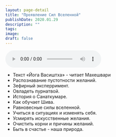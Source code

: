 ```yaml
---
layout: page-detail
title: "Проявление Сил Вселенной"
publishDate: 2020.01.29
description: ""
tags:
image:
draft: false
---
```


<audio title="2020.01.29 - Проявление Сил Вселенной.mp3" src="/upload/iblock/e0f/e0f7c9b729a4549cb7461e23e5a13b1b.mp3" controls=""></audio>

* Текст «Йога Васиштха» - читает Махешвари
* Распознавание пустотности желаний.
* Зефирный эксперримент.
* Овладеть пурнатвой.
* История о Санаткумаре.
* Как обучает Шива.
* Равновесные силы вселенной.
* Учиться в ситуациях и изменять себя.
* Усмирять искусственные желания.
* Очистить корни и причины желаний.
* Быть в счастье - наша природа.

  

